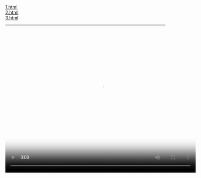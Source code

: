 <html>
<body>
<a href="1.html"> 1.html </a>
<br />
<a href="2.html"> 2.html </a>
<br />
<a href="3.html"> 3.html </a>
<hr />
<video src="1.mp4"
    poster="1.jpg"
    width="600" height="450"
    preload="auto"
    controls>
</body>
</html>
